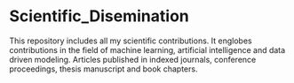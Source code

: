 # Scientific_Disemination
This repository includes all my scientific contributions. It englobes contributions in the field of machine learning, artificial intelligence and data driven modeling.  Articles published in indexed journals, conference proceedings, thesis manuscript and book chapters.
